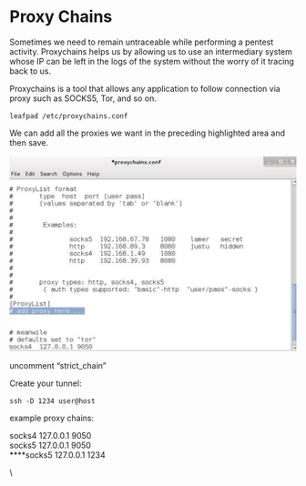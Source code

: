 # Proxy Chains

Sometimes we need to remain untraceable while performing a pentest activity. Proxychains helps us by allowing us to use an intermediary system whose IP can be left in the logs of the system without the worry of it tracing back to us.

Proxychains is a tool that allows any application to follow connection via proxy such as SOCKS5, Tor, and so on.

```
leafpad /etc/proxychains.conf
```

We can add all the proxies we want in the preceding highlighted area and then save.

![](../.gitbook/assets/image.png)

uncomment “strict\_chain”

Create your tunnel:

```
ssh -D 1234 user@host
```

example proxy chains:

socks4 127.0.0.1 9050\
socks5 127.0.0.1 9050\
****socks5 127.0.0.1 1234



\


